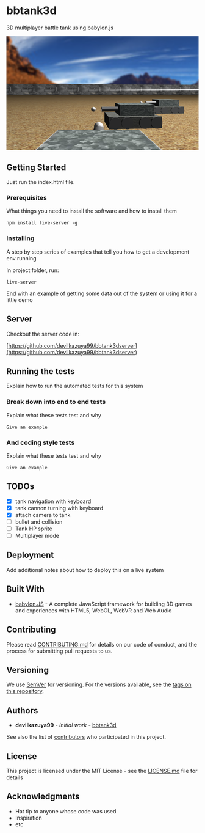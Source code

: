 # bbtank3d

3D multiplayer battle tank using babylon.js

![screenshot](screen_shot.png "BBTank3D")

## Getting Started

Just run the index.html file. 

### Prerequisites

What things you need to install the software and how to install them

```
npm install live-server -g
```

### Installing

A step by step series of examples that tell you how to get a development env running

In project folder, run:

```
live-server
```


End with an example of getting some data out of the system or using it for a little demo

## Server

Checkout the server code in:

[https://github.com/devilkazuya99/bbtank3dserver](https://github.com/devilkazuya99/bbtank3dserver)

## Running the tests

Explain how to run the automated tests for this system

### Break down into end to end tests

Explain what these tests test and why

```
Give an example
```

### And coding style tests

Explain what these tests test and why

```
Give an example
```

## TODOs
- [x] tank navigation with keyboard
- [x] tank cannon turning with keyboard
- [x] attach camera to tank
- [ ] bullet and collision
- [ ] Tank HP sprite
- [ ] Multiplayer mode

## Deployment

Add additional notes about how to deploy this on a live system

## Built With

* [babylon.JS](https://www.babylonjs.com/) - A complete JavaScript framework for building 3D games and experiences with HTML5, WebGL, WebVR and Web Audio

## Contributing

Please read [CONTRIBUTING.md](https://gist.github.com/PurpleBooth/b24679402957c63ec426) for details on our code of conduct, and the process for submitting pull requests to us.

## Versioning

We use [SemVer](http://semver.org/) for versioning. For the versions available, see the [tags on this repository](https://github.com/your/project/tags). 

## Authors

* **devilkazuya99** - *Initial work* - [bbtank3d](https://github.com/bbtank3dh)

See also the list of [contributors](https://github.com/your/project/contributors) who participated in this project.

## License

This project is licensed under the MIT License - see the [LICENSE.md](LICENSE.md) file for details

## Acknowledgments

* Hat tip to anyone whose code was used
* Inspiration
* etc